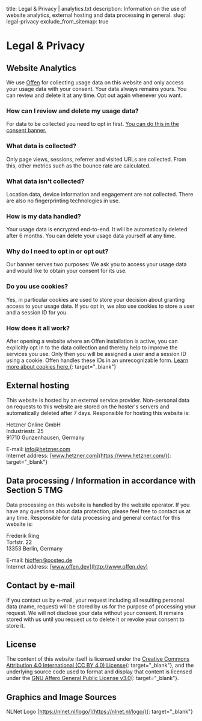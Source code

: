 title: Legal & Privacy | analytics.txt
description: Information on the use of website analytics, external hosting and data processing in general.
slug: legal-privacy
exclude_from_sitemap: true


# Legal & Privacy

## Website Analytics
We use [Offen](https://offen.analyticstxt.org/) for collecting usage data on this website and only access your usage data with your consent. Your data always remains yours. You can review and delete it at any time. Opt out again whenever you want.

### How can I review and delete my usage data?
For data to be collected you need to opt in first. [You can do this in the consent banner.](https://offen.analyticstxt.org/#consent-banner)

### What data is collected?
Only page views, sessions, referrer and visited URLs are collected. From this, other metrics such as the bounce rate are calculated.

### What data isn't collected?
Location data, device information and engagement are not collected. There are also no fingerprinting technologies in use.

### How is my data handled?
Your usage data is encrypted end-to-end. It will be automatically deleted after 6 months. You can delete your usage data yourself at any time.

### Why do I need to opt in or opt out?
Our banner serves two purposes: We ask you to access your usage data and would like to obtain your consent for its use.

### Do you use cookies?
Yes, in particular cookies are used to store your decision about granting access to your usage data. If you opt in, we also use cookies to store a user and a session ID for you.

### How does it all work?
After opening a website where an Offen installation is active, you can explicitly opt in to the data collection and thereby help to improve the services you use. Only then you will be assigned a user and a session ID using a cookie. Offen handles these IDs in an unrecognizable form. [Learn more about cookies here.](https://en.wikipedia.org/wiki/HTTP_cookie){: target="_blank"}

## External hosting
This website is hosted by an external service provider. Non-personal data on requests to this website are stored on the hoster's servers and automatically deleted after 7 days. Responsible for hosting this website is:

Hetzner Online GmbH  
Industriestr. 25  
91710 Gunzenhausen, Germany

E-mail: [info@hetzner.com](mailto:info@hetzner.com)  
Internet address: [www.hetzner.com](https://www.hetzner.com/){: target="_blank"}

## Data processing / Information in accordance with Section 5 TMG
Data processing on this website is handled by the website operator. If you have any questions about data protection, please feel free to contact us at any time. Responsible for data processing and general contact for this website is:

Frederik Ring  
Torfstr. 22  
13353 Berlin, Germany  

E-mail: [hioffen@posteo.de](mailto:hioffen@posteo.de)  
Internet address: [www.offen.dev](http://www.offen.dev)

## Contact by e-mail
If you contact us by e-mail, your request including all resulting personal data (name, request) will be stored by us for the purpose of processing your request. We will not disclose your data without your consent. It remains stored with us until you request us to delete it or revoke your consent to store it.

## License
The content of this website itself is licensed under the [Creative Commons Attribution 4.0 International (CC BY 4.0) License](https://creativecommons.org/licenses/by/4.0/){: target="_blank"}, and the underlying source code used to format and display that content is licensed under the [GNU Affero General Public License v3.0](https://github.com/offen/website/blob/development/LICENSE){: target="_blank"}.

## Graphics and Image Sources
NLNet Logo [https://nlnet.nl/logo/](https://nlnet.nl/logo/){: target="_blank"}
